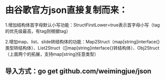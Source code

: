 # 由谷歌官方json直接复制而来：
1.增加结构体首字母默认小写功能：StructFirstLower=true表示首字母小写（tag的优先级最高，有tag则根据tag）

2.增加map、list、slide转结构体的功能：Map2Struct（map[string]interface{}类型转结构体）、List2Struct（[]map[string]interface{}转结构体）、Obj2Struct（上面两个的拓展，支持map[string]任意类型）

## 导入方式：go get github.com/weimingjue/json
